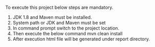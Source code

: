 To execute this project below steps are mandatory.
1. JDK 1.8 and Maven must be installed.
2. System path or JDK and Maven must be set
3. In command prompt switch to the project location.
4. Then execute the below command
    mvn clean install
5. After execution html file will be generated under report directory.